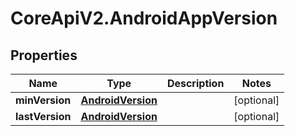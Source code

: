 # CoreApiV2.AndroidAppVersion

## Properties
Name | Type | Description | Notes
------------ | ------------- | ------------- | -------------
**minVersion** | [**AndroidVersion**](AndroidVersion.md) |  | [optional] 
**lastVersion** | [**AndroidVersion**](AndroidVersion.md) |  | [optional] 


